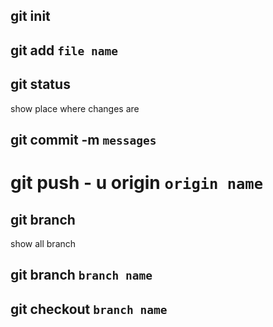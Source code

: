 ## git init

## git add `file name`

## git status

show place where changes are 

## git commit -m `messages`

# git push - u origin `origin name`


## git branch

show all branch

## git branch `branch name`

## git checkout `branch name`